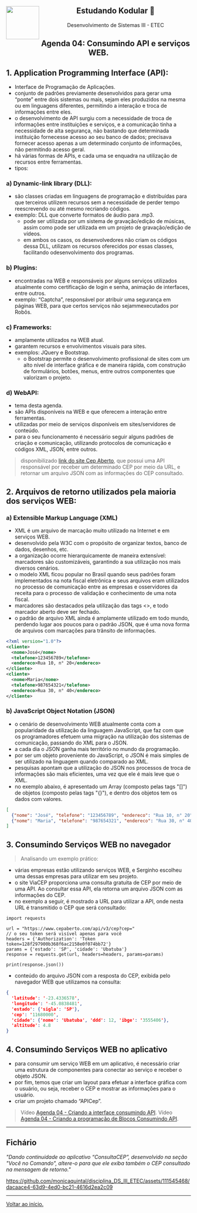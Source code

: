 <div align="center">
<a href="https://github.com/monicaquintal" target="_blank"><img align="left" height="90" src="https://www.svgrepo.com/show/477093/mobile-phone-signal.svg" /></a> 
<h2>Estudando Kodular 🤳</h2>
<p>Desenvolvimento de Sistemas III - ETEC</p>
</div>

<div id="agenda01" align="center">
<h2>Agenda 04: Consumindo API e serviços WEB.</h2>
</div>

## 1. Application Programming Interface (API):

- Interface de Programação de Aplicações.
- conjunto de padrões previamente desenvolvidos para gerar uma “ponte” entre dois sistemas ou mais, sejam eles produzidos na mesma ou em linguagens diferentes, permitindo a interação e troca de informações entre eles.
- o desenvolvimento de API surgiu com a necessidade de troca de informações entre instituições e serviços, e a comunicação tinha a necessidade de alta segurança, não bastando que determinada instituição fornecesse acesso ao seu banco de dados; precisava fornecer acesso apenas a um determinado conjunto de informações, não permitindo acesso geral.
- há várias formas de APIs, e cada uma se enquadra na utilização de recursos entre ferramentas.
- tipos:

### a) Dynamic-link library (DLL): 

- são classes criadas em linguagens de programação e distribuídas para que terceiros utilizem recursos sem a necessidade de perder tempo reescrevendo ou até mesmo recriando códigos. 
- exemplo: DLL que converte formatos de áudio para .mp3. 
  - pode ser utilizada por um sistema de gravação/edição de músicas, assim como pode ser utilizada em um projeto de gravação/edição de vídeos. 
  - em ambos os casos, os desenvolvedores não criam os códigos dessa DLL, utilizam os recursos oferecidos por essas classes, facilitando odesenvolvimento dos programas.

### b) Plugins: 

- encontradas na WEB e responsáveis por alguns serviços utilizados atualmente como certificação de login e senha, animação de interfaces, entre outros.
- exemplo: “Captcha”, responsável por atribuir uma segurança em
páginas WEB, para que certos serviços não sejammexecutados por Robôs.

### c) Frameworks: 

- amplamente utilizados na WEB atual.
- garantem recursos e envolvimentos visuais para sites.
- exemplos: JQuery e Bootstrap. 
  - o Bootstrap permite o desenvolvimento profissional de sites com um alto nível de interface gráfica e de maneira rápida, com construção de formulários, botões, menus, entre outros componentes que valorizam o projeto.

### d) WebAPI:

- tema desta agenda.
- são APIs disponíveis na WEB e que oferecem a interação entre ferramentas.
- utilizadas por meio de serviços disponíveis em sites/servidores de conteúdo.
- para o seu funcionamento é necessário seguir alguns padrões de criação e comunicação, utilizando protocolos de comunicação e códigos XML, JSON, entre outros.

> disponibilizado [link do site Cep Aberto](https://www.cepaberto.com/), que possui uma API responsável por receber um determinado CEP por meio da URL, e retornar um arquivo JSON com as informações do CEP consultado.

## 2. Arquivos de retorno utilizados pela maioria dos serviços WEB:

### a) Extensible Markup Language (XML)

- XML é um arquivo de marcação muito utilizado na Internet e em serviços WEB.
- desenvolvido pela W3C com o propósito de organizar textos, banco de dados, desenhos, etc.
- a organização ocorre hierarquicamente de maneira extensível: marcadores são customizáveis, garantindo a sua utilização nos mais diversos cenários.
- o modelo XML ficou popular no Brasil quando seus padrões foram implementados na nota fiscal eletrônica e seus arquivos eram utilizados no processo de comunicação entre as empresas e osservidores da receita para o processo de validação e conhecimento de uma nota fiscal.
- marcadores são destacados pela utilização das tags &lt;&gt;, e todo marcador aberto deve ser fechado.
- o padrão de arquivo XML ainda é amplamente utilizado em todo mundo, perdendo lugar aos poucos para o padrão JSON, que é uma nova forma de arquivos com marcações para trânsito de informações.

~~~xml
<?xml version="1.0"?>
<cliente>
  <nome>José</nome>
  <telefone>123456789</telefone>
  <endereco>Rua 10, n° 20</endereco>
</cliente>
<cliente>
  <nome>Maria</nome>
  <telefone>987654321</telefone>
  <endereco>Rua 30, n° 40</endereco>
</cliente>
~~~

### b) JavaScript Object Notation (JSON)

- o cenário de desenvolvimento WEB atualmente conta com a popularidade da utilização da linguagem JavaScript, que faz com que os programadores efetuem uma migração na utilização dos sistemas de comunicação, passando do XML para o JSON. 
- a cada dia o JSON ganha mais território no mundo da programação.
- por ser um objeto proveniente do JavaScript, o JSON é mais simples de ser utilizado na linguagem quando comparado ao XML. 
- pesquisas apontam que a utilização do JSON nos processos de troca de informações são mais eficientes, uma vez que ele é mais leve que o XML.
- no exemplo abaixo, é apresentado um Array (composto pelas tags "[]") de objetos (composto pelas tags "{}"), e dentro dos objetos tem os dados com valores.

~~~json
[
  {"nome": "José", "telefone": "123456789", "endereco": "Rua 10, n° 20"},
  {"nome": "Maria", "telefone": "987654321", "endereco": "Rua 30, n° 40"}
]
~~~

## 3. Consumindo Serviços WEB no navegador 

> Analisando um exemplo prático:

- várias empresas estão utilizando serviços WEB, e Serginho escolheu uma dessas empresas para utilizar em seu projeto. 
- o site ViaCEP proporciona uma consulta gratuita de CEP por meio de uma API. Ao consultar essa API, ela retorna um arquivo JSON com as informações do CEP.
- no exemplo a seguir, é mostrado a URL para utilizar a API, onde nesta
URL é transmitido o CEP que será consultado:

~~~
import requests

url = "https://www.cepaberto.com/api/v3/cep?cep="
// o seu token será visível apenas para você
headers = {'Authorization': 'Token token=128f297900b368f6ac2158e0f074bb72'}
params = {'estado': 'SP', 'cidade': 'Ubatuba'}
response = requests.get(url, headers=headers, params=params)

print(response.json())
~~~

- conteúdo do arquivo JSON com a resposta do CEP, exibida pelo navegador WEB que utilizamos na consulta:

~~~json
{
  'latitude': '-23.4336578',
  'longitude': '-45.0838481',
  'estado': {'sigla': 'SP'},
  'cep': '11680000',
  'cidade': {'nome': 'Ubatuba', 'ddd': 12, 'ibge': '3555406'},
  'altitude': 4.8
}
~~~

## 4. Consumindo Serviços WEB no aplicativo

- para consumir um serviço WEB em um aplicativo, é necessário criar uma estrutura de componentes para conectar ao serviço e receber o objeto JSON. 
- por fim, temos que criar um layout para efetuar a interface gráfica com o usuário, ou seja, receber o CEP e mostrar as informações para o usuário.
- criar um projeto chamado “APICep”.

> Vídeo [Agenda 04 - Criando a interface consumindo API](https://www.youtube.com/watch?v=-3lgRiaPg9Q).
> Vídeo [Agenda 04 - Criando a programação de Blocos Consumindo API](https://www.youtube.com/watch?v=FvAG3KdTlxA).

--- 

## Fichário

<em>
"Dando continuidade ao aplicativo “ConsultaCEP”, desenvolvido na seção "Você no Comando", altere-o para que ele exiba também o CEP consultado na mensagem de retorno."
</em>

https://github.com/monicaquintal/disciplina_DS_III_ETEC/assets/111545468/dacaace4-63d9-4ed0-bc21-4616d2ea2c09

---

[Voltar ao início.](https://github.com/monicaquintal/disciplina_DS_III_ETEC)
